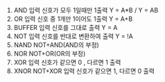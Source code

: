 1. AND
    입력 신호가 모두 1일때만 1출력
    Y = A*B /  Y = AB
2. OR
    입력 신호 중 1개만 1이어도 1출력
    Y = A+B
3. BUFFER
    입력 신호를 그대로 출력
    Y = A
4. NOT
    입력 신호를 반대로 변환하여 출력
    Y = !A
5. NAND
    NOT+AND(AND의 부정)
6. NOR
    NOT+OR(OR의 부정)
7. XOR
    입력 신호가 같으면 0 , 다르면 1 출력
8. XNOR
    NOT+XOR
    입력 신호가 같으면 1, 다르면 0 출력
